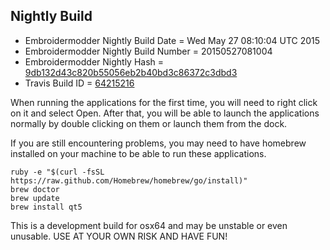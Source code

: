 
Nightly Build
------------------------------

* Embroidermodder Nightly Build Date = Wed May 27 08:10:04 UTC 2015
* Embroidermodder Nightly Build Number = 20150527081004
* Embroidermodder Nightly Hash = [9db132d43c820b55056eb2b40bd3c86372c3dbd3](https://github.com/Embroidermodder/Embroidermodder/commit/9db132d43c820b55056eb2b40bd3c86372c3dbd3)
* Travis Build ID = [64215216](https://travis-ci.org/Embroidermodder/Embroidermodder/builds/64215216)

When running the applications for the first time, you will need to right click on it and select Open.
After that, you will be able to launch the applications normally by double clicking on them or launch them from the dock.

If you are still encountering problems, you may need to have homebrew installed on your machine to be able to run these applications.
```
ruby -e "$(curl -fsSL https://raw.github.com/Homebrew/homebrew/go/install)"
brew doctor
brew update
brew install qt5
```

This is a development build for osx64 and may be unstable or even unusable.
USE AT YOUR OWN RISK AND HAVE FUN!

